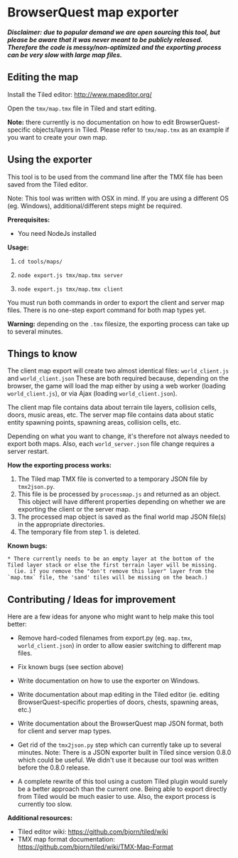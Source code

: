 BrowserQuest map exporter
=========================

***Disclaimer: due to popular demand we are open sourcing this tool, but please be aware that it was never meant to be publicly released. Therefore the code is messy/non-optimized and the exporting process can be very slow with large map files.***


Editing the map
---------------

Install the Tiled editor: http://www.mapeditor.org/

Open the `tmx/map.tmx` file in Tiled and start editing.

**Note:** there currently is no documentation on how to edit BrowserQuest-specific objects/layers in Tiled. Please refer to `tmx/map.tmx` as an example if you want to create your own map.


Using the exporter
------------------

This tool is to be used from the command line after the TMX file has been saved from the Tiled editor.

Note: This tool was written with OSX in mind. If you are using a different OS (eg. Windows), additional/different steps might be required.

**Prerequisites:**

- You need NodeJs installed

**Usage:**

1. `cd tools/maps/`

2. `node export.js tmx/map.tmx server`

3. `node export.js tmx/map.tmx client` 

You must run both commands in order to export the client and server map files. There is no one-step export command for both map types yet.

**Warning:** depending on the `.tmx` filesize, the exporting process can take up to several minutes.


Things to know
--------------

The client map export will create two almost identical files: `world_client.js` and `world_client.json`
These are both required because, depending on the browser, the game will load the map either by using a web worker (loading `world_client.js`), or via Ajax (loading `world_client.json`).

The client map file contains data about terrain tile layers, collision cells, doors, music areas, etc.
The server map file contains data about static entity spawning points, spawning areas, collision cells, etc.

Depending on what you want to change, it's therefore not always needed to export both maps. Also, each `world_server.json` file change requires a server restart.

**How the exporting process works:**

1. The Tiled map TMX file is converted to a temporary JSON file by `tmx2json.py`.
2. This file is be processed by `processmap.js` and returned as an object. This object will have different properties depending on whether we are exporting the client or the server map.
3. The processed map object is saved as the final world map JSON file(s) in the appropriate directories.
4. The temporary file from step 1. is deleted.


**Known bugs:**
 
    * There currently needs to be an empty layer at the bottom of the Tiled layer stack or else the first terrain layer will be missing.
      (ie. if you remove the "don't remove this layer" layer from the `map.tmx` file, the 'sand' tiles will be missing on the beach.)
    

Contributing / Ideas for improvement
------------------------------------

Here are a few ideas for anyone who might want to help make this tool better:

- Remove hard-coded filenames from export.py (eg. `map.tmx`, `world_client.json`) in order to allow easier switching to different map files.

- Fix known bugs (see section above)

- Write documentation on how to use the exporter on Windows.

- Write documentation about map editing in the Tiled editor (ie. editing BrowserQuest-specific properties of doors, chests, spawning areas, etc.)

- Write documentation about the BrowserQuest map JSON format, both for client and server map types.

- Get rid of the `tmx2json.py` step which can currently take up to several minutes. Note: There is a JSON exporter built in Tiled since version 0.8.0 which could be useful. We didn't use it because our tool was written before the 0.8.0 release.

- A complete rewrite of this tool using a custom Tiled plugin would surely be a better approach than the current one. Being able to export directly from Tiled would be much easier to use. Also, the export process is currently too slow.


**Additional resources:**

- Tiled editor wiki: https://github.com/bjorn/tiled/wiki
- TMX map format documentation: https://github.com/bjorn/tiled/wiki/TMX-Map-Format

